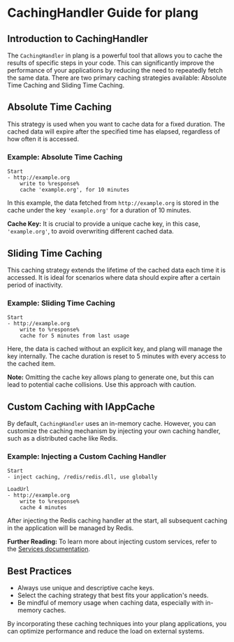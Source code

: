 # CachingHandler Guide for plang

## Introduction to CachingHandler

The `CachingHandler` in plang is a powerful tool that allows you to cache the results of specific steps in your code. This can significantly improve the performance of your applications by reducing the need to repeatedly fetch the same data. There are two primary caching strategies available: Absolute Time Caching and Sliding Time Caching.

## Absolute Time Caching

This strategy is used when you want to cache data for a fixed duration. The cached data will expire after the specified time has elapsed, regardless of how often it is accessed.

### Example: Absolute Time Caching

```plang
Start
- http://example.org
    write to %response%
    cache 'example.org', for 10 minutes
```

In this example, the data fetched from `http://example.org` is stored in the cache under the key `'example.org'` for a duration of 10 minutes.

**Cache Key:** It is crucial to provide a unique cache key, in this case, `'example.org'`, to avoid overwriting different cached data.

## Sliding Time Caching

This caching strategy extends the lifetime of the cached data each time it is accessed. It is ideal for scenarios where data should expire after a certain period of inactivity.

### Example: Sliding Time Caching

```plang
Start
- http://example.org
    write to %response%
    cache for 5 minutes from last usage
```

Here, the data is cached without an explicit key, and plang will manage the key internally. The cache duration is reset to 5 minutes with every access to the cached item.

**Note:** Omitting the cache key allows plang to generate one, but this can lead to potential cache collisions. Use this approach with caution.

## Custom Caching with IAppCache

By default, `CachingHandler` uses an in-memory cache. However, you can customize the caching mechanism by injecting your own caching handler, such as a distributed cache like Redis.

### Example: Injecting a Custom Caching Handler

```plang
Start
- inject caching, /redis/redis.dll, use globally

LoadUrl
- http://example.org
    write to %response%
    cache 4 minutes
```

After injecting the Redis caching handler at the start, all subsequent caching in the application will be managed by Redis.

**Further Reading:** To learn more about injecting custom services, refer to the [Services documentation](/Services.md).

## Best Practices

- Always use unique and descriptive cache keys.
- Select the caching strategy that best fits your application's needs.
- Be mindful of memory usage when caching data, especially with in-memory caches.

By incorporating these caching techniques into your plang applications, you can optimize performance and reduce the load on external systems.